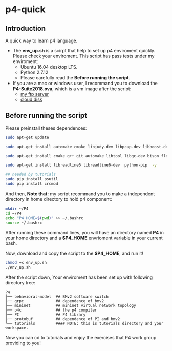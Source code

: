 # p4-quick

## Introduction

A quick way to learn p4 language.

* The **env_up.sh** is a scirpt that help to set up p4 enviroment quickly. Please check your enviroment. This script has pass tests under my enviroment:
  * Ubuntu 16.04 desktop LTS.
  * Python 2.7.12
  * Please carefully read the **Before running the script**.
* If you are a mac or windows user, I recommand you to download the **P4-Suite2018.ova**, which is a vm image after the script:
  * [my ftp server](ftp://118.25.136.129/hox/P4-Suite2018.ova)
  * [cloud disk](https://share.weiyun.com/581m3WN)

## Before running the script

Please preinstall theses dependences:

```bash
sudo apt-get update

sudo apt-get install automake cmake libjudy-dev libpcap-dev libboost-dev libboost-test-dev libboost-program-options-dev libboost-system-dev libboost-filesystem-dev libboost-thread-dev libevent-dev libtool flex bison pkg-config g++ libssl-dev  -y

sudo apt-get install cmake g++ git automake libtool libgc-dev bison flex libfl-dev libgmp-dev libboost-dev libboost-iostreams-dev libboost-graph-dev llvm pkg-config python python-scapy python-ipaddr python-ply tcpdump curl  -y

sudo apt-get install libreadline6 libreadline6-dev  python-pip  -y 

## needed by tutorials
sudo pip install psutil  
sudo pip install crcmod
```

And then, **Note that:** my script recommand you to make a independent directory in home directory to hold p4 component:

```bash
mkdir ~/P4
cd ~/P4
echo "P4_HOME=$(pwd)" >> ~/.bashrc
source ~/.bashrc
```

After running these command lines, you will have an directory named **P4** in your home directory and a **$P4_HOME** envrioment variable in your current bash.

Now, download and copy the script to the **$P4_HOME**, and run it!

```bash
chmod +x env_up.sh
./env_up.sh
```

After the script down, Your enviroment has been set up with following directory tree:

```
P4
├── behavioral-model  ## BMv2 software switch
├── grpc              ## dependence of bmv2
├── mininet           ## mininet virtual network topology
├── p4c			      ## the p4 compiler
├── PI                ## P4 library
├── protobuf          ## dependence of PI and bmv2
└── tutorials         #### NOTE: this is tutorials directory and your workspace.
```

Now you can cd to tutorials and enjoy the exercises that P4 work group providing to you!



